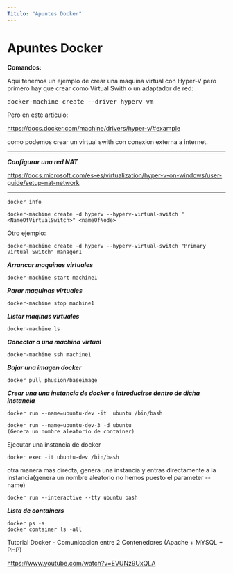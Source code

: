 ```yaml
---
Titulo: "Apuntes Docker"
---
```


# Apuntes Docker

**Comandos:**

Aqui tenemos un ejemplo de crear una maquina virtual con Hyper-V pero primero hay que crear como Virtual Swith o un adaptador de red:
<pre>
docker-machine create --driver hyperv vm
</pre>
Pero en este articulo:

https://docs.docker.com/machine/drivers/hyper-v/#example

como podemos crear un virtual swith con conexion externa a internet.
___

***Configurar una red NAT***

https://docs.microsoft.com/es-es/virtualization/hyper-v-on-windows/user-guide/setup-nat-network

___
~~~
docker info

docker-machine create -d hyperv --hyperv-virtual-switch "<NameOfVirtualSwitch>" <nameOfNode>
~~~

Otro ejemplo:
~~~
docker-machine create -d hyperv --hyperv-virtual-switch "Primary Virtual Switch" manager1
~~~
***Arrancar maquinas virtuales***
~~~
docker-machine start machine1
~~~
***Parar maquinas virtuales***
~~~
docker-machine stop machine1
~~~
***Listar maqinas virtuales***
~~~
docker-machine ls
~~~
***Conectar a una machina virtual***
~~~
docker-machine ssh machine1
~~~

***Bajar una imagen docker***
~~~
docker pull phusion/baseimage
~~~

***Crear una una instancia de docker e introducirse dentro de dicha instancia***
~~~
docker run --name=ubuntu-dev -it  ubuntu /bin/bash
~~~
~~~
docker run --name=ubuntu-dev-3 -d ubuntu
(Genera un nombre aleatorio de container)
~~~
Ejecutar una instancia de docker
~~~
docker exec -it ubuntu-dev /bin/bash
~~~

otra manera mas directa, genera una instancia y entras directamente a la instancia(genera un nombre aleatorio no hemos puesto el parameter --name)
~~~
docker run --interactive --tty ubuntu bash
~~~

***Lista de containers***

~~~
docker ps -a
docker container ls -all
~~~

Tutorial Docker - Comunicacion entre 2 Contenedores (Apache + MYSQL + PHP)

https://www.youtube.com/watch?v=EVUNz9UxQLA

